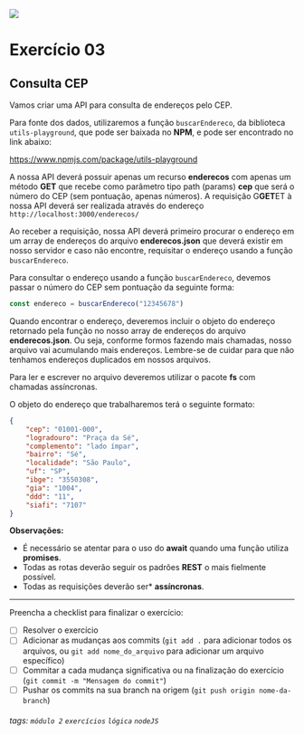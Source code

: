 ![](https://i.imgur.com/xG74tOh.png)

# Exercício 03

## Consulta CEP

Vamos criar uma API para consulta de endereços pelo CEP.

Para fonte dos dados, utilizaremos a função `buscarEndereco`, da biblioteca `utils-playground`, que pode ser baixada no **NPM**, e pode ser encontrado no link abaixo:

https://www.npmjs.com/package/utils-playground

A nossa API deverá possuir apenas um recurso **enderecos** com apenas um método **GET** que recebe como parâmetro tipo path (params) **cep** que será o número do CEP (sem pontuação, apenas números).
A requisição G**GET**ET à nossa API deverá ser realizada através do endereço `http://localhost:3000/enderecos/`

Ao receber a requisição, nossa API deverá primeiro procurar o endereço em um array de endereços do arquivo **enderecos.json** que deverá existir em nosso servidor e caso não encontre, requisitar o endereço usando a função `buscarEndereco`.

Para consultar o endereço usando a função `buscarEndereco`, devemos passar o número do CEP sem pontuação da seguinte forma:

```javascript
const endereco = buscarEndereco("12345678")
```

Quando encontrar o endereço, deveremos incluir o objeto do endereço retornado pela função no nosso array de endereços do arquivo **enderecos.json**. Ou seja, conforme formos fazendo mais chamadas, nosso arquivo vai acumulando mais endereços. Lembre-se de cuidar para que não tenhamos endereços duplicados em nossos arquivos.

Para ler e escrever no arquivo deveremos utilizar o pacote **fs** com chamadas assíncronas.

O objeto do endereço que trabalharemos terá o seguinte formato:

```json
{
    "cep": "01001-000",
    "logradouro": "Praça da Sé",
    "complemento": "lado ímpar",
    "bairro": "Sé",
    "localidade": "São Paulo",
    "uf": "SP",
    "ibge": "3550308",
    "gia": "1004",
    "ddd": "11",
    "siafi": "7107"
}
```

**Observações:**

-   É necessário se atentar para o uso do **await** quando uma função utiliza **promises**.
-   Todas as rotas deverão seguir os padrões **REST** o mais fielmente possível.
-   Todas as requisições deverão ser* **assíncronas**.

---

Preencha a checklist para finalizar o exercício:

-   [ ] Resolver o exercício
-   [ ] Adicionar as mudanças aos commits (`git add .` para adicionar todos os arquivos, ou `git add nome_do_arquivo` para adicionar um arquivo específico)
-   [ ] Commitar a cada mudança significativa ou na finalização do exercício (`git commit -m "Mensagem do commit"`)
-   [ ] Pushar os commits na sua branch na origem (`git push origin nome-da-branch`)

###### tags: `módulo 2` `exercícios` `lógica` `nodeJS`
